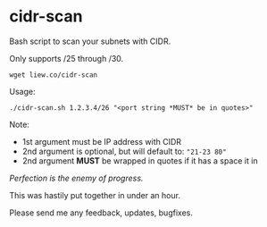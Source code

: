 # cidr-scan
Bash script to scan your subnets with CIDR. 

Only supports /25 through /30.

```
wget liew.co/cidr-scan
```

Usage: 

```
./cidr-scan.sh 1.2.3.4/26 "<port string *MUST* be in quotes>"
```

Note:
* 1st argument must be IP address with CIDR
* 2nd argument is optional, but will default to: `"21-23 80"`
* 2nd argument **MUST** be wrapped in quotes if it has a space it in

_Perfection is the enemy of progress._

This was hastily put together in under an hour.

Please send me any feedback, updates, bugfixes.
